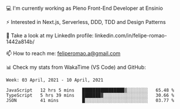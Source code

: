 💻 I'm currently working as Pleno Front-End Developer at Ensinio

⚡ Interested in Next.js, Serverless, DDD, TDD and Design Patterns

👥 Take a look at my LinkedIn profile: linkedin.com/in/felipe-romao-1442a814b/

📫 How to reach me: feliperomao.a@gmail.com

📊 Check my stats from WakaTime (VS Code) and GitHub:

<!--START_SECTION:waka-->
```text
Week: 03 April, 2021 - 10 April, 2021

JavaScript   12 hrs 5 mins   ████████████████▒░░░░░░░░   65.48 % 
TypeScript   5 hrs 39 mins   ███████▓░░░░░░░░░░░░░░░░░   30.66 % 
JSON         41 mins         █░░░░░░░░░░░░░░░░░░░░░░░░   03.77 % 
```
<!--END_SECTION:waka-->
